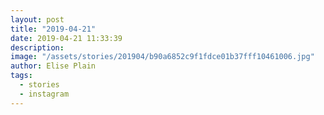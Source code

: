 ```yaml
---
layout: post
title: "2019-04-21"
date: 2019-04-21 11:33:39
description: 
image: "/assets/stories/201904/b90a6852c9f1fdce01b37fff10461006.jpg"
author: Elise Plain
tags: 
  - stories
  - instagram
---
```



<p></p>
